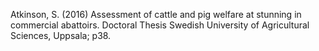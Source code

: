 Atkinson, S. (2016) Assessment of cattle and pig welfare at stunning in commercial abattoirs. Doctoral Thesis Swedish University of Agricultural Sciences, Uppsala; p38. 